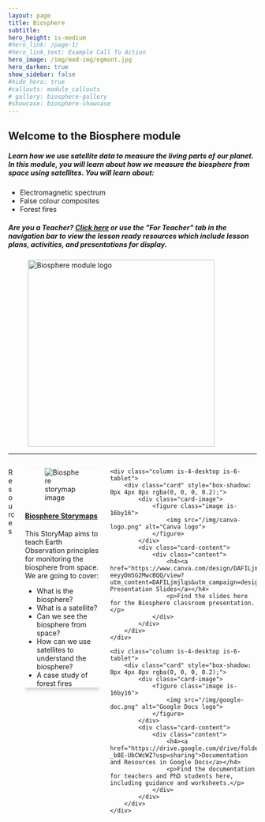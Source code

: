```yaml
---
layout: page
title: Biosphere
subtitle: 
hero_height: is-medium
#hero_link: /page-1/
#hero_link_text: Example Call To Action
hero_image: /img/mod-img/egmont.jpg
hero_darken: true
show_sidebar: false
#hide_hero: true
#callouts: module_callouts
# gallery: biosphere-gallery
#showcase: biosphere-showcase
---
```


<div class="image-text-container">
    <!-- Text beside the image -->
    <div class="text-content">
<h2>Welcome to the Biosphere module</h2>
        <h5>Learn how we use satellite data to measure the living parts of our planet. In this module, you will learn about how we measure the biosphere from space using satellites. You will learn about:</h5>
        <ul>
            <li>Electromagnetic spectrum</li>
            <li>False colour composites</li>
            <li>Forest fires</li>
        </ul>
        <h5> <strong>Are you a Teacher?</strong> <a href="/lesson_ready/teachers/biosphere" target="_blank">Click here</a> or use the "For Teacher" tab in the navigation bar to view the lesson ready resources which include lesson plans, activities, and presentations for display.</h5> 
    </div>
    <!-- Image -->
    <div class="image-content">
        <figure class="image is-9by9">
            <img src="/img/mod-logos/Biosphere-07.png" alt="Biosphere module logo" style="width: 10cm; height: auto;">
        </figure>
    </div>
</div>

---

<div class="columns is-multiline">
    <div class="column is-12">
        <p class="title is-3 has-text-centered">Resources</p>
    </div>
    <div class="column is-4-desktop is-6-tablet">
        <div class="card" style="box-shadow: 0px 4px 8px rgba(0, 0, 0, 0.2);">
            <div class="card-image">
                <figure class="image is-16by16">
                    <img src="/img/storymap-img/biosphere-storymap.png" alt="Biosphere storymap image">
                </figure>
            </div>
            <div class="card-content">
                <div class="content">
                    <h4><a href="https://arcg.is/1aTWLC0">Biosphere Storymaps</a></h4>
                    <p>This StoryMap aims to teach Earth Observation principles for monitoring the biosphere from space. We are going to cover:</p>
                    <ul>
                        <li>What is the biosphere?</li>
                        <li>What is a satellite?</li>
                        <li>Can we see the biosphere from space?</li>
                        <li>How can we use satellites to understand the biosphere?</li>
                        <li>A case study of forest fires</li>
                    </ul>
                </div>
            </div>
        </div>
    </div>
    
    <div class="column is-4-desktop is-6-tablet">
        <div class="card" style="box-shadow: 0px 4px 8px rgba(0, 0, 0, 0.2);">
            <div class="card-image">
                <figure class="image is-16by16">
                    <img src="/img/canva-logo.png" alt="Canva logo">
                </figure>
            </div>
            <div class="card-content">
                <div class="content">
                    <h4><a href="https://www.canva.com/design/DAFILjmjlqs/alkucJ-eeyyDm5G2MwcBQQ/view?utm_content=DAFILjmjlqs&utm_campaign=designshare&utm_medium=link2&utm_source=sharebutton">Canva Presentation Slides</a></h4>
                    <p>Find the slides here for the Biosphere classroom presentation.</p>
                </div>
            </div>
        </div>
    </div>
    
    <div class="column is-4-desktop is-6-tablet">
        <div class="card" style="box-shadow: 0px 4px 8px rgba(0, 0, 0, 0.2);">
            <div class="card-image">
                <figure class="image is-16by16">
                    <img src="/img/google-doc.png" alt="Google Docs logo">
                </figure>
            </div>
            <div class="card-content">
                <div class="content">
                    <h4><a href="https://drive.google.com/drive/folders/1ijUbxxgXsmncE6FcpZF-_b8E-UbCWcWZ?usp=sharing">Documentation and Resources in Google Docs</a></h4>
                    <p>Find the documentation for teachers and PhD students here, including guidance and worksheets.</p>
                </div>
            </div>
        </div>
    </div>
</div>
